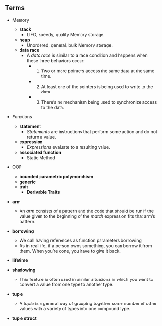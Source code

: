 ## Terms
- Memory
  - **stack**
    - LIFO, speedy, quality Memory storage.
  - **heap**
    - Unordered, general, bulk Memory storage.
  - **data race**
    - A *data race* is similar to a race condition and happens when these three behaviors occur:
      - 1. Two or more pointers access the same data at the same time.
      - 2. At least one of the pointers is being used to write to the data.
      - 3. There’s no mechanism being used to synchronize access to the data.
- Functions
  - **statement**
    - *Statements* are instructions that perform some action and do not return a value.
  - **expression**
    - *Expressions* evaluate to a resulting value.
  - **associated function**
    - Static Method
- OOP
  - **bounded parametric polymorphism**
  - **generic**
  - **trait**
    - **Derivable Traits**


- **arm**
  - An *arm* consists of a pattern and the code that should be run if the value given to the beginning of the *match* expression fits that arm’s pattern.
- **borrowing**
  - We call having references as function parameters borrowing. 
  - As in real life, if a person owns something, you can borrow it from them. When you’re done, you have to give it back.
- **lifetime**
- **shadowing**
  - This feature is often used in similar situations in which you want to convert a value from one type to another type.
- **tuple**
  - A *tuple* is a general way of grouping together some number of other values with a variety of types into one compound type.
- **tuple struct**
